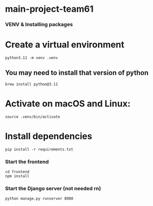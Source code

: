# main-project-team61


### VENV & Installing packages

# Create a virtual environment
```
python3.11 -m venv .venv
```
## You may need to install that version of python
```
brew install python@3.11
```
# Activate on macOS and Linux:
```
source .venv/bin/activate
```
# Install dependencies
```
pip install -r requirements.txt
```


### Start the frontend
```
cd frontend
npm install
```

### Start the Django server (not needed rn)
```
python manage.py runserver 8080
```